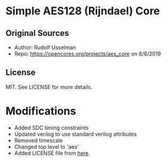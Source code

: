 Simple AES128 (Rijndael) Core
============================================

## Original Sources

- Author: Rudolf Usselman
- Repo: https://opencores.org/projects/aes_core on 8/8/2019

## License

MIT. See LICENSE for more details.

# Modifications

- Added SDC timing constraints
- Updated verilog to use standard verilog attributes
- Removed timescale
- Changed top level to 'aes'
- Added LICENSE file from [here](http://asics.ws/v6/free-ip-cores).
